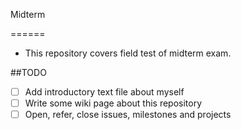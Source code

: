 Midterm

======
 * This repository covers field test of midterm exam.

##TODO

 * [ ] Add introductory text file about myself
 * [ ] Write some wiki page about this repository
 * [ ] Open, refer, close issues, milestones and projects
